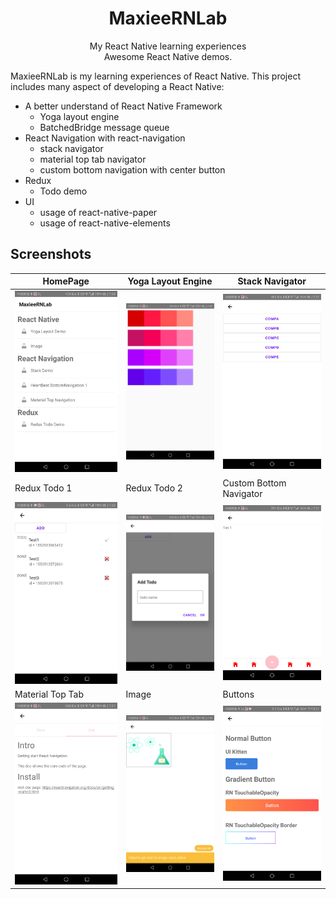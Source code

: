 <h1 align="center">MaxieeRNLab</h1>

<p align="center">
  My React Native learning experiences<br>
  Awesome React Native demos.
</p>

MaxieeRNLab is my learning experiences of React Native. This project includes many aspect of developing a React
 Native:

- A better understand of React Native Framework
  - Yoga layout engine
  - BatchedBridge message queue
- React Navigation with react-navigation
  - stack navigator
  - material top tab navigator
  - custom bottom navigation with center button
- Redux
  - Todo demo
- UI
  - usage of react-native-paper
  - usage of react-native-elements

## Screenshots

|HomePage|Yoga Layout Engine|Stack Navigator|
|--|--|---|
|![](./images/001.png)|![](./images/002.png)|![](./images/003.png)|
|Redux Todo 1|Redux Todo 2|Custom Bottom Navigator|
|![](./images/004.png)|![](./images/005.png)|![](./images/006.png)|
|Material Top Tab|Image|Buttons|
|![](./images/007.png)|![](./images/008.png)|![](./images/009.png)|